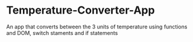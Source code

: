 # Temperature-Converter-App
An app that converts between the 3 units of temperature using functions and DOM, switch staments and if statements


